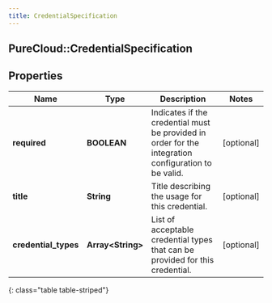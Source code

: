 ```yaml
---
title: CredentialSpecification
---
```

## PureCloud::CredentialSpecification

## Properties

|Name | Type | Description | Notes|
|------------ | ------------- | ------------- | -------------|
| **required** | **BOOLEAN** | Indicates if the credential must be provided in order for the integration configuration to be valid. | [optional] |
| **title** | **String** | Title describing the usage for this credential. | [optional] |
| **credential_types** | **Array&lt;String&gt;** | List of acceptable credential types that can be provided for this credential. | [optional] |
{: class="table table-striped"}


